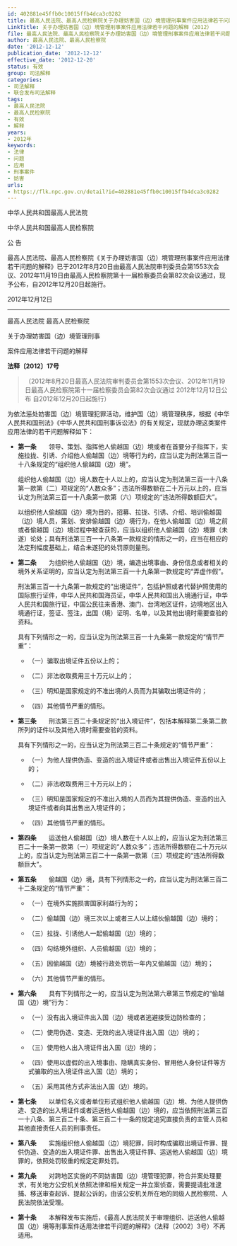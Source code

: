 ```yaml
---
id: 402881e45ffb0c10015ffb4dca3c0282
title: 最高人民法院、最高人民检察院关于办理妨害国（边）境管理刑事案件应用法律若干问题的解释
LinkTitle: 关于办理妨害国（边）境管理刑事案件应用法律若干问题的解释（2012）
file: 最高人民法院、最高人民检察院关于办理妨害国（边）境管理刑事案件应用法律若干问题的解释_20121212_402881e45ffb0c10015ffb4dca3c0282.docx
author: 最高人民法院、最高人民检察院
date: '2012-12-12'
publication_date: '2012-12-12'
effective_date: '2012-12-20'
status: 有效
group: 司法解释
categories:
- 司法解释
- 联合发布司法解释
tags:
- 最高人民法院
- 最高人民检察院
- 有效
- 解释
years:
- 2012年
keywords:
- 法律
- 问题
- 应用
- 刑事案件
- 妨害
urls:
- https://flk.npc.gov.cn/detail?id=402881e45ffb0c10015ffb4dca3c0282
---
```


中华人民共和国最高人民法院

中华人民共和国最高人民检察院

公 告

最高人民法院、最高人民检察院《关于办理妨害国（边）境管理刑事案件应用法律若干问题的解释》已于2012年8月20日由最高人民法院审判委员会第1553次会议、2012年11月19日由最高人民检察院第十一届检察委员会第82次会议通过，现予公布，自2012年12月20日起施行。

2012年12月12日

---

最高人民法院 最高人民检察院

关于办理妨害国（边）境管理刑事

案件应用法律若干问题的解释

**法释〔2012〕17号**

> （2012年8月20日最高人民法院审判委员会第1553次会议、2012年11月19日最高人民检察院第十一届检察委员会第82次会议通过 2012年12月12日公布 自2012年12月20日起施行）

为依法惩处妨害国（边）境管理犯罪活动，维护国（边）境管理秩序，根据《中华人民共和国刑法》《中华人民共和国刑事诉讼法》的有关规定，现就办理这类案件应用法律的若干问题解释如下：

- **第一条**　　领导、策划、指挥他人偷越国（边）境或者在首要分子指挥下，实施拉拢、引诱、介绍他人偷越国（边）境等行为的，应当认定为刑法第三百一十八条规定的“组织他人偷越国（边）境”。

  组织他人偷越国（边）境人数在十人以上的，应当认定为刑法第三百一十八条第一款第（二）项规定的“人数众多”；违法所得数额在二十万元以上的，应当认定为刑法第三百一十八条第一款第（六）项规定的“违法所得数额巨大”。

  以组织他人偷越国（边）境为目的，招募、拉拢、引诱、介绍、培训偷越国（边）境人员，策划、安排偷越国（边）境行为，在他人偷越国（边）境之前或者偷越国（边）境过程中被查获的，应当以组织他人偷越国（边）境罪（未遂）论处；具有刑法第三百一十八条第一款规定的情形之一的，应当在相应的法定刑幅度基础上，结合未遂犯的处罚原则量刑。

- **第二条**　　为组织他人偷越国（边）境，编造出境事由、身份信息或者相关的境外关系证明的，应当认定为刑法第三百一十九条第一款规定的“弄虚作假”。

  刑法第三百一十九条第一款规定的“出境证件”，包括护照或者代替护照使用的国际旅行证件，中华人民共和国海员证，中华人民共和国出入境通行证，中华人民共和国旅行证，中国公民往来香港、澳门、台湾地区证件，边境地区出入境通行证，签证、签注，出国（境）证明、名单，以及其他出境时需要查验的资料。

  具有下列情形之一的，应当认定为刑法第三百一十九条第一款规定的“情节严重”：

  - （一）骗取出境证件五份以上的；

  - （二）非法收取费用三十万元以上的；

  - （三）明知是国家规定的不准出境的人员而为其骗取出境证件的；

  - （四）其他情节严重的情形。

- **第三条**　　刑法第三百二十条规定的“出入境证件”，包括本解释第二条第二款所列的证件以及其他入境时需要查验的资料。

  具有下列情形之一的，应当认定为刑法第三百二十条规定的“情节严重”：

  - （一）为他人提供伪造、变造的出入境证件或者出售出入境证件五份以上的；

  - （二）非法收取费用三十万元以上的；

  - （三）明知是国家规定的不准出入境的人员而为其提供伪造、变造的出入境证件或者向其出售出入境证件的；

  - （四）其他情节严重的情形。

- **第四条**　　运送他人偷越国（边）境人数在十人以上的，应当认定为刑法第三百二十一条第一款第（一）项规定的“人数众多”；违法所得数额在二十万元以上的，应当认定为刑法第三百二十一条第一款第（三）项规定的“违法所得数额巨大”。

- **第五条**　　偷越国（边）境，具有下列情形之一的，应当认定为刑法第三百二十二条规定的“情节严重”：

  - （一）在境外实施损害国家利益行为的；

  - （二）偷越国（边）境三次以上或者三人以上结伙偷越国（边）境的；

  - （三）拉拢、引诱他人一起偷越国（边）境的；

  - （四）勾结境外组织、人员偷越国（边）境的；

  - （五）因偷越国（边）境被行政处罚后一年内又偷越国（边）境的；

  - （六）其他情节严重的情形。

- **第六条**　　具有下列情形之一的，应当认定为刑法第六章第三节规定的“偷越国（边）境”行为：

  - （一）没有出入境证件出入国（边）境或者逃避接受边防检查的；

  - （二）使用伪造、变造、无效的出入境证件出入国（边）境的；

  - （三）使用他人出入境证件出入国（边）境的；

  - （四）使用以虚假的出入境事由、隐瞒真实身份、冒用他人身份证件等方式骗取的出入境证件出入国（边）境的；

  - （五）采用其他方式非法出入国（边）境的。

- **第七条**　　以单位名义或者单位形式组织他人偷越国（边）境、为他人提供伪造、变造的出入境证件或者运送他人偷越国（边）境的，应当依照刑法第三百一十八条、第三百二十条、第三百二十一条的规定追究直接负责的主管人员和其他直接责任人员的刑事责任。

- **第八条**　　实施组织他人偷越国（边）境犯罪，同时构成骗取出境证件罪、提供伪造、变造的出入境证件罪、出售出入境证件罪、运送他人偷越国（边）境罪的，依照处罚较重的规定定罪处罚。

- **第九条**　　对跨地区实施的不同妨害国（边）境管理犯罪，符合并案处理要求，有关地方公安机关依照法律和相关规定一并立案侦查，需要提请批准逮捕、移送审查起诉、提起公诉的，由该公安机关所在地的同级人民检察院、人民法院依法受理。

- **第十条**　　本解释发布实施后，《最高人民法院关于审理组织、运送他人偷越国（边）境等刑事案件适用法律若干问题的解释》（法释〔2002〕3号）不再适用。
